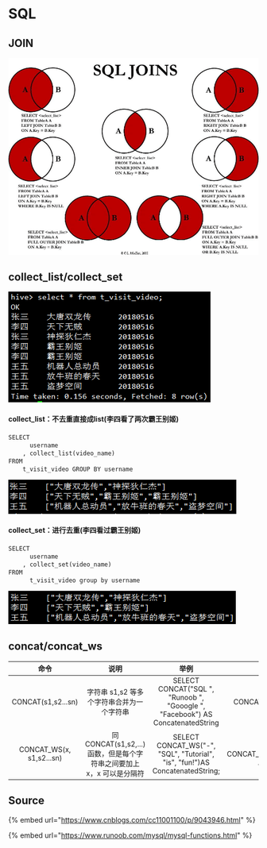 # SQL

## JOIN

![](../../.gitbook/assets/sql-join.png)

## collect\_list/collect\_set

![](../../.gitbook/assets/hive%20%281%29.png)

#### collect\_list：不去重直接成list\(李四看了两次霸王别姬\)

```text
SELECT
      username
    , collect_list(video_name)
FROM
    t_visit_video GROUP BY username
```

![](../../.gitbook/assets/collect_list.png)

#### collect\_set：进行去重\(李四看过霸王别姬\)

```text
SELECT
      username
    , collect_set(video_name)
FROM
      t_visit_video group by username
```

![](../../.gitbook/assets/collect_set.png)

## concat/concat\_ws

| 命令 | 说明 | 举例 | 常用 |
| :---: | :---: | :---: | :---: |
| CONCAT\(s1,s2...sn\) | 字符串 s1,s2 等多个字符串合并为一个字符串 | SELECT CONCAT\("SQL ", "Runoob ", "Gooogle ", "Facebook"\) AS ConcatenatedString | SELECT CONCAT\(collect\_set\(video\_name\)\) AS ConcatenatedString |
| CONCAT\_WS\(x, s1,s2...sn\) | 同 CONCAT\(s1,s2,...\) 函数，但是每个字符串之间要加上 x，x 可以是分隔符 | SELECT CONCAT\_WS\("-", "SQL", "Tutorial", "is", "fun!"\)AS ConcatenatedString; | SELECT CONCAT\_WS\(",",collect\_set\(video\_name\)\) AS ConcatenatedString |

## Source

{% embed url="https://www.cnblogs.com/cc11001100/p/9043946.html" %}

{% embed url="https://www.runoob.com/mysql/mysql-functions.html" %}






